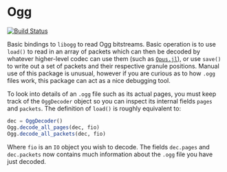 # Ogg

[![Build Status](https://travis-ci.org/staticfloat/Ogg.jl.svg?branch=master)](https://travis-ci.org/staticfloat/Ogg.jl)

Basic bindings to `libogg` to read Ogg bitstreams.  Basic operation is to use `load()` to read in an array of packets which can then be decoded by whatever higher-level codec can use them (such as [`Opus.jl`](https://github.com/staticfloat/Opus.jl)), or use `save()` to write out a set of packets and their respective granule positions.  Manual use of this package is unusual, however if you are curious as to how `.ogg` files work, this package can act as a nice debugging tool.

To look into details of an `.ogg` file such as its actual pages, you must keep track of the `OggDecoder` object so you can inspect its internal fields `pages` and `packets`.  The definition of `load()` is roughly equivalent to:

```julia
dec = OggDecoder()
Ogg.decode_all_pages(dec, fio)
Ogg.decode_all_packets(dec, fio)
```

Where `fio` is an `IO` object you wish to decode.  The fields `dec.pages` and `dec.packets` now contains much information about the `.ogg` file you have just decoded.
